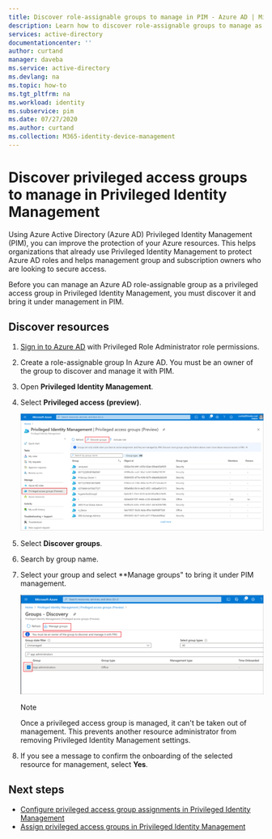```yaml
---
title: Discover role-assignable groups to manage in PIM - Azure AD | Microsoft Docs
description: Learn how to discover role-assignable groups to manage as privileged access groups in Privileged Identity Management (PIM).
services: active-directory
documentationcenter: ''
author: curtand
manager: daveba
ms.service: active-directory
ms.devlang: na
ms.topic: how-to
ms.tgt_pltfrm: na
ms.workload: identity
ms.subservice: pim
ms.date: 07/27/2020
ms.author: curtand
ms.collection: M365-identity-device-management
---
```


# Discover privileged access groups to manage in Privileged Identity Management

Using Azure Active Directory (Azure AD) Privileged Identity Management (PIM), you can improve the protection of your Azure resources. This helps organizations that already use Privileged Identity Management to protect Azure AD roles and helps management group and subscription owners who are looking to secure access.

Before you can manage an Azure AD role-assignable group as a privileged access group in Privileged Identity Management, you must discover it and bring it under management in PIM.

## Discover resources

1. [Sign in to Azure AD](https://aad.portal.azure.com) with Privileged Role Administrator role permissions.
1. Create a role-assignable group In Azure AD. You must be an owner of the group to discover and manage it with PIM.
1. Open **Privileged Identity Management**.
1. Select **Privileged access (preview)**.

    ![Discover groups command for first time experience](./media/pim-groups-discover-groups/groups-discover-groups.png)

1. Select **Discover groups**.
1. Search by group name.
1. Select your group and select **Manage groups" to bring it under PIM management.

    ![Discover groups with no resources listed for first time experience](./media/pim-groups-discover-groups/groups-bring-under-management.png)

    > [!NOTE]
    > Once a privileged access group is managed, it can't be taken out of management. This prevents another resource administrator from removing Privileged Identity Management settings.

1. If you see a message to confirm the onboarding of the selected resource for management, select **Yes**.

## Next steps

- [Configure privileged access group assignments in Privileged Identity Management](pim-resource-roles-configure-role-settings.md)
- [Assign privileged access groups in Privileged Identity Management](pim-resource-roles-assign-roles.md)
